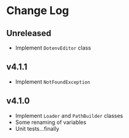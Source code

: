 # Change Log

## Unreleased
- Implement `DotenvEditor` class

## v4.1.1
- Implement `NotFoundException`

## v4.1.0
- Implement `Loader` and `PathBuilder` classes
- Some renaming of variables
- Unit tests...finally
